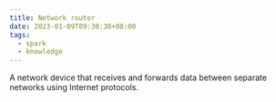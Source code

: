 ```yaml
---
title: Network router
date: 2023-01-09T09:30:38+08:00
tags:
  - spark
  - knowledge
---
```


A network device that receives and forwards data between separate networks using Internet protocols.

